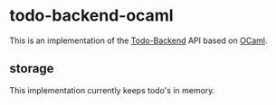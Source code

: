 todo-backend-ocaml
==================

This is an implementation of the [Todo-Backend](http://todobackend.com) API based on [OCaml](http://ocaml.org).

storage
-------

This implementation currently keeps todo's in memory.
